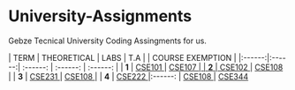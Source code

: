 # University-Assignments
Gebze Tecnical University Coding Assingments for us.

| TERM | THEORETICAL | LABS | T.A | | COURSE EXEMPTION |
|:------:|:------:| :------: | :------: | :------: |
| **1** | <a href="https://github.com/CemBOLAT/GTU-University-Assignments/tree/master/CSE101"> CSE101 </a> | <a href="https://github.com/CemBOLAT/GTU-University-Assignments/tree/master/CSE107"> CSE107 |
| **2** | <a href= "https://github.com/CemBOLAT/GTU-University-Assignments/tree/master/CSE102"> CSE102 </a> | <a href="https://github.com/CemBOLAT/GTU-University-Assignments/tree/master/CSE108"> CSE108 </a> |
| **3** | <a href="https://github.com/CemBOLAT/GTU-University-Assignments/tree/master/CSE231"> CSE231 </a> | <a href="https://github.com/CemBOLAT/GTU-University-Assignments/tree/master/CSE108"> CSE108 </a> |
| **4** | <a href="https://github.com/CemBOLAT/GTU-University-Assignments/tree/master/CSE222"> CSE222 </a> |:------: | <a href="https://github.com/CemBOLAT/GTU-University-Assignments/tree/master/CSE208"> CSE108 </a> | <a href="https://github.com/CemBOLAT/GTU-University-Assignments/tree/master/CSE344"> CSE344 </a>

